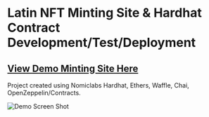 # Latin NFT Minting Site & Hardhat Contract Development/Test/Deployment
## [View Demo Minting Site Here](https://latin-nft.vercel.app/)

Project created using Nomiclabs Hardhat, Ethers, Waffle, Chai, OpenZeppelin/Contracts.

![Demo Screen Shot](https://github.com/CharlieJRBenson/Latin-NFT/demo-screenshot.png)